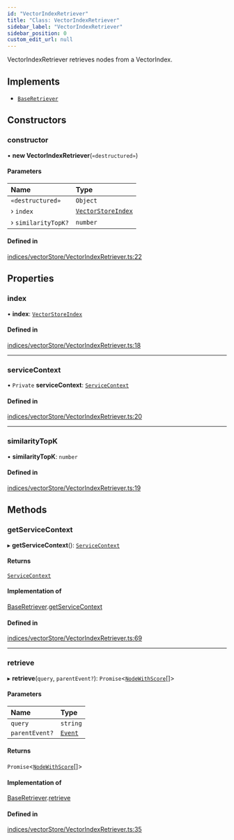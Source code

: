 ```yaml
---
id: "VectorIndexRetriever"
title: "Class: VectorIndexRetriever"
sidebar_label: "VectorIndexRetriever"
sidebar_position: 0
custom_edit_url: null
---
```


VectorIndexRetriever retrieves nodes from a VectorIndex.

## Implements

- [`BaseRetriever`](../interfaces/BaseRetriever.md)

## Constructors

### constructor

• **new VectorIndexRetriever**(`«destructured»`)

#### Parameters

| Name | Type |
| :------ | :------ |
| `«destructured»` | `Object` |
| › `index` | [`VectorStoreIndex`](VectorStoreIndex.md) |
| › `similarityTopK?` | `number` |

#### Defined in

[indices/vectorStore/VectorIndexRetriever.ts:22](https://github.com/run-llama/LlamaIndexTS/blob/dc91f5f/packages/core/src/indices/vectorStore/VectorIndexRetriever.ts#L22)

## Properties

### index

• **index**: [`VectorStoreIndex`](VectorStoreIndex.md)

#### Defined in

[indices/vectorStore/VectorIndexRetriever.ts:18](https://github.com/run-llama/LlamaIndexTS/blob/dc91f5f/packages/core/src/indices/vectorStore/VectorIndexRetriever.ts#L18)

___

### serviceContext

• `Private` **serviceContext**: [`ServiceContext`](../interfaces/ServiceContext.md)

#### Defined in

[indices/vectorStore/VectorIndexRetriever.ts:20](https://github.com/run-llama/LlamaIndexTS/blob/dc91f5f/packages/core/src/indices/vectorStore/VectorIndexRetriever.ts#L20)

___

### similarityTopK

• **similarityTopK**: `number`

#### Defined in

[indices/vectorStore/VectorIndexRetriever.ts:19](https://github.com/run-llama/LlamaIndexTS/blob/dc91f5f/packages/core/src/indices/vectorStore/VectorIndexRetriever.ts#L19)

## Methods

### getServiceContext

▸ **getServiceContext**(): [`ServiceContext`](../interfaces/ServiceContext.md)

#### Returns

[`ServiceContext`](../interfaces/ServiceContext.md)

#### Implementation of

[BaseRetriever](../interfaces/BaseRetriever.md).[getServiceContext](../interfaces/BaseRetriever.md#getservicecontext)

#### Defined in

[indices/vectorStore/VectorIndexRetriever.ts:69](https://github.com/run-llama/LlamaIndexTS/blob/dc91f5f/packages/core/src/indices/vectorStore/VectorIndexRetriever.ts#L69)

___

### retrieve

▸ **retrieve**(`query`, `parentEvent?`): `Promise`<[`NodeWithScore`](../interfaces/NodeWithScore.md)[]\>

#### Parameters

| Name | Type |
| :------ | :------ |
| `query` | `string` |
| `parentEvent?` | [`Event`](../interfaces/Event.md) |

#### Returns

`Promise`<[`NodeWithScore`](../interfaces/NodeWithScore.md)[]\>

#### Implementation of

[BaseRetriever](../interfaces/BaseRetriever.md).[retrieve](../interfaces/BaseRetriever.md#retrieve)

#### Defined in

[indices/vectorStore/VectorIndexRetriever.ts:35](https://github.com/run-llama/LlamaIndexTS/blob/dc91f5f/packages/core/src/indices/vectorStore/VectorIndexRetriever.ts#L35)
